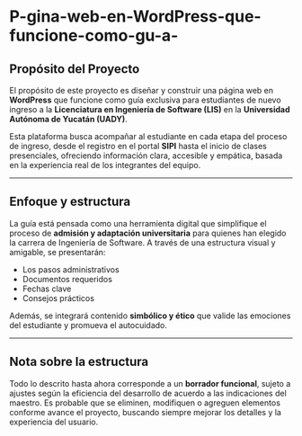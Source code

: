 # P-gina-web-en-WordPress-que-funcione-como-gu-a-
##  Propósito del Proyecto

El propósito de este proyecto es diseñar y construir una página web en **WordPress** que funcione como guía exclusiva para estudiantes de nuevo ingreso a la **Licenciatura en Ingeniería de Software (LIS)** en la **Universidad Autónoma de Yucatán (UADY)**.

Esta plataforma busca acompañar al estudiante en cada etapa del proceso de ingreso, desde el registro en el portal **SIPI** hasta el inicio de clases presenciales, ofreciendo información clara, accesible y empática, basada en la experiencia real de los integrantes del equipo.

---

##  Enfoque y estructura

La guía está pensada como una herramienta digital que simplifique el proceso de **admisión y adaptación universitaria** para quienes han elegido la carrera de Ingeniería de Software. A través de una estructura visual y amigable, se presentarán:

- Los pasos administrativos
- Documentos requeridos
- Fechas clave
- Consejos prácticos

Además, se integrará contenido **simbólico y ético** que valide las emociones del estudiante y promueva el autocuidado.

---

##  Nota sobre la estructura

Todo lo descrito hasta ahora corresponde a un **borrador funcional**, sujeto a ajustes según la eficiencia del desarrollo de acuerdo a  las indicaciones del maestro. Es probable que se eliminen, modifiquen o agreguen elementos conforme avance el proyecto, buscando siempre mejorar los detalles y la experiencia del usuario.

